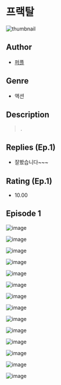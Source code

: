 # 프랙탈
![thumbnail](https://image-comic.pstatic.net/user_contents_data/challenge_comic/2023/05/23/366902/upload_3919599946406377522_480x623.jpeg)

## Author
- [퍼플](https://comic.naver.com/artistTitle?id=366902)

## Genre
- 액션

## Description
> .

## Replies (Ep.1)
- 잘봤습니다~~~

## Rating (Ep.1)
- 10.00

## Episode 1
![image](https://image-comic.pstatic.net/user_contents_data/challenge_comic/2023/05/23/366902/upload_3546926861637739831.jpeg)

![image](https://image-comic.pstatic.net/user_contents_data/challenge_comic/2023/05/23/366902/upload_4122312301000931633.jpeg)

![image](https://image-comic.pstatic.net/user_contents_data/challenge_comic/2023/05/23/366902/upload_4063716044260389171.jpeg)

![image](https://image-comic.pstatic.net/user_contents_data/challenge_comic/2023/05/23/366902/upload_3487018879710410295.jpeg)

![image](https://image-comic.pstatic.net/user_contents_data/challenge_comic/2023/05/23/366902/upload_4051044370355599155.jpeg)

![image](https://image-comic.pstatic.net/user_contents_data/challenge_comic/2023/05/23/366902/upload_7365981574769370676.jpeg)

![image](https://image-comic.pstatic.net/user_contents_data/challenge_comic/2023/05/23/366902/upload_3991707902375584867.jpeg)

![image](https://image-comic.pstatic.net/user_contents_data/challenge_comic/2023/05/23/366902/upload_3487024403826552929.jpeg)

![image](https://image-comic.pstatic.net/user_contents_data/challenge_comic/2023/05/23/366902/upload_7076953155092963682.jpeg)

![image](https://image-comic.pstatic.net/user_contents_data/challenge_comic/2023/05/23/366902/upload_7377797115750593844.jpeg)

![image](https://image-comic.pstatic.net/user_contents_data/challenge_comic/2023/05/23/366902/upload_3919650523189764915.jpeg)

![image](https://image-comic.pstatic.net/user_contents_data/challenge_comic/2023/05/23/366902/upload_3978147848945612596.jpeg)

![image](https://image-comic.pstatic.net/user_contents_data/challenge_comic/2023/05/23/366902/upload_4122821374109626677.jpeg)

![image](https://image-comic.pstatic.net/user_contents_data/challenge_comic/2023/05/23/366902/upload_7017230978514434352.jpeg)
